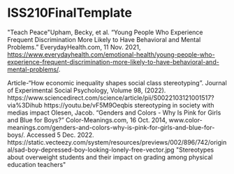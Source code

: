 # ISS210FinalTemplate
  "Teach Peace"Upham, Becky, et al. “Young People Who Experience Frequent Discrimination More Likely to Have Behavioral and Mental Problems.” EverydayHealth.com, 11 Nov. 2021, https://www.everydayhealth.com/emotional-health/young-people-who-experience-frequent-discrimination-more-likely-to-have-behavioral-and-mental-problems/.
<p></p>
Article-“How economic inequality shapes social class stereotyping”. Journal of Experimental Social Psychology, Volume 98, (2022). https://www.sciencedirect.com/science/article/pii/S0022103121001517?via%3Dihub
https://youtu.be/vF5M9Oeqbis stereotyping in society with medias impact
Olesen, Jacob. “Genders and Colors - Why Is Pink for Girls and Blue for Boys?” Color-Meanings.com, 16 Oct. 2014, www.color-meanings.com/genders-and-colors-why-is-pink-for-girls-and-blue-for-boys/. Accessed 5 Dec. 2022.
https://static.vecteezy.com/system/resources/previews/002/896/742/original/sad-boy-depressed-boy-looking-lonely-free-vector.jpg "Stereotypes about overweight students and their impact on grading among physical education teachers"


